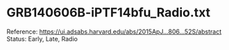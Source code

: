 # GRB140606B-iPTF14bfu_Radio.txt

Reference: https://ui.adsabs.harvard.edu/abs/2015ApJ...806...52S/abstract
Status: Early, Late, Radio